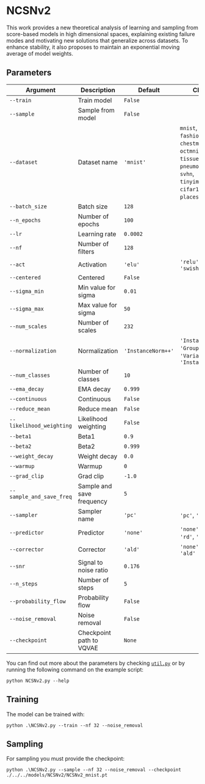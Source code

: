 # NCSNv2

This work provides a new theoretical analysis of learning and sampling from score-based models in high dimensional spaces, explaining existing failure modes and motivating new solutions that generalize across datasets. To enhance stability, it also proposes to maintain an exponential moving average of model weights.

## Parameters

| Argument                    | Description                                      | Default     | Choices                                                      |
|-----------------------------|--------------------------------------------------|-------------|--------------------------------------------------------------|
| `--train`                   | Train model                                      | `False`     |                                                              |
| `--sample`                  | Sample from model                                | `False`     |                                                              |
| `--dataset`                 | Dataset name                                     | `'mnist'`   | `mnist`, `cifar10`, `fashionmnist`, `chestmnist`, `octmnist`, `tissuemnist`, `pneumoniamnist`, `svhn`, `tinyimagenet`, `cifar100`, `places365`, `dtd` |
| `--batch_size`              | Batch size                                       | `128`       |                                                              |
| `--n_epochs`                | Number of epochs                                 | `100`       |                                                              |
| `--lr`                      | Learning rate                                    | `0.0002`    |                                                              |
| `--nf`                      | Number of filters                                | `128`       |                                                              |
| `--act`                     | Activation                                       | `'elu'`     | `'relu'`, `'elu'`, `'swish'`                                 |
| `--centered`                | Centered                                         | `False`     |                                                              |
| `--sigma_min`               | Min value for sigma                              | `0.01`      |                                                              |
| `--sigma_max`               | Max value for sigma                              | `50`        |                                                              |
| `--num_scales`              | Number of scales                                 | `232`       |                                                              |
| `--normalization`           | Normalization                                    | `'InstanceNorm++'` | `'InstanceNorm'`, `'GroupNorm'`, `'VarianceNorm'`, `'InstanceNorm++'` |
| `--num_classes`             | Number of classes                                | `10`        |                                                              |
| `--ema_decay`               | EMA decay                                        | `0.999`     |                                                              |
| `--continuous`              | Continuous                                       | `False`     |                                                              |
| `--reduce_mean`             | Reduce mean                                      | `False`     |                                                              |
| `--likelihood_weighting`    | Likelihood weighting                             | `False`     |                                                              |
| `--beta1`                   | Beta1                                            | `0.9`       |                                                              |
| `--beta2`                   | Beta2                                            | `0.999`     |                                                              |
| `--weight_decay`            | Weight decay                                     | `0.0`       |                                                              |
| `--warmup`                  | Warmup                                           | `0`         |                                                              |
| `--grad_clip`               | Grad clip                                        | `-1.0`      |                                                              |
| `--sample_and_save_freq`    | Sample and save frequency                        | `5`         |                                                              |
| `--sampler`                 | Sampler name                                     | `'pc'`      | `'pc'`, `'ode'`                                              |
| `--predictor`               | Predictor                                        | `'none'`    | `'none'`, `'em'`, `'rd'`, `'as'`                             |
| `--corrector`               | Corrector                                        | `'ald'`     | `'none'`, `'l'`, `'ald'`                                     |
| `--snr`                     | Signal to noise ratio                            | `0.176`     |                                                              |
| `--n_steps`                 | Number of steps                                  | `5`         |                                                              |
| `--probability_flow`        | Probability flow                                 | `False`     |                                                              |
| `--noise_removal`           | Noise removal                                    | `False`     |                                                              |
| `--checkpoint`              | Checkpoint path to VQVAE                         | `None`     |                                                              |

You can find out more about the parameters by checking [`util.py`](./../src/generativezoo/utils/util.py) or by running the following command on the example script:

    python NCSNv2.py --help

## Training

The model can be trained with:

    python .\NCSNv2.py --train --nf 32 --noise_removal

## Sampling

For sampling you must provide the checkpoint:

    python .\NCSNv2.py --sample --nf 32 --noise_removal --checkpoint ./../../models/NCSNv2/NCSNv2_mnist.pt